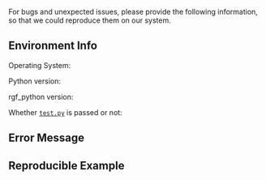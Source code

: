 For bugs and unexpected issues, please provide the following information, so that we could reproduce them on our system.

## Environment Info

Operating System:

Python version:

rgf_python version:

Whether [``test.py``](https://github.com/fukatani/rgf_python/blob/master/tests/test_rgf_python.py) is passed or not:

## Error Message

## Reproducible Example
